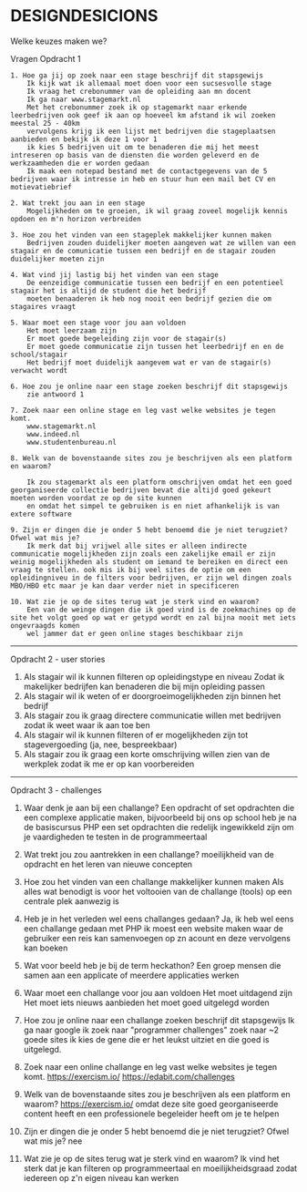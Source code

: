 # DESIGNDESICIONS

Welke keuzes maken we?

Vragen Opdracht 1

    1. Hoe ga jij op zoek naar een stage beschrijf dit stapsgewijs
        Ik kijk wat ik allemaal moet doen voor een sucsesvolle stage
        Ik vraag het crebonummer van de opleiding aan mn docent
        Ik ga naar www.stagemarkt.nl
        Met het crebonummer zoek ik op stagemarkt naar erkende leerbedrijven ook geef ik aan op hoeveel km afstand ik wil zoeken meestal 25 - 40km
        vervolgens krijg ik een lijst met bedrijven die stageplaatsen aanbieden en bekijk ik deze 1 voor 1
        ik kies 5 bedrijven uit om te benaderen die mij het meest intreseren op basis van de diensten die worden geleverd en de werkzaamheden die er worden gedaan
        Ik maak een notepad bestand met de contactgegevens van de 5 bedrijven waar ik intresse in heb en stuur hun een mail bet CV en motievatiebrief 

    2. Wat trekt jou aan in een stage
        Mogelijkheden om te groeien, ik wil graag zoveel mogelijk kennis opdoen en m'n horizon verbreiden

    3. Hoe zou het vinden van een stageplek makkelijker kunnen maken
        Bedrijven zouden duidelijker moeten aangeven wat ze willen van een stagair en de comunicatie tussen een bedrijf en de stagair zouden duidelijker moeten zijn

    4. Wat vind jij lastig bij het vinden van een stage
        De eenzeidige communicatie tussen een bedrijf en een potentieel stagair het is altijd de student die het bedrijf
        moeten benaaderen ik heb nog nooit een bedrijf gezien die om stagaires vraagt

    5. Waar moet een stage voor jou aan voldoen
        Het moet leerzaam zijn
        Er moet goede begeleiding zijn voor de stagair(s)
        Er moet goede communicatie zijn tussen het leerbedrijf en en de school/stagair
        Het bedrijf moet duidelijk aangevem wat er van de stagair(s) verwacht wordt

    6. Hoe zou je online naar een stage zoeken beschrijf dit stapsgewijs
        zie antwoord 1

    7. Zoek naar een online stage en leg vast welke websites je tegen komt.
        www.stagemarkt.nl
        www.indeed.nl
        www.studentenbureau.nl

    8. Welk van de bovenstaande sites zou je beschrijven als een platform en waarom?

        Ik zou stagemarkt als een platform omschrijven omdat het een goed georganiseerde collectie bedrijven bevat die altijd goed gekeurt moeten worden voordat ze op de site kunnen
        en omdat het simpel te gebruiken is en niet afhankelijk is van extere software

    9. Zijn er dingen die je onder 5 hebt benoemd die je niet terugziet? Ofwel wat mis je?
        Ik merk dat bij vrijwel alle sites er alleen indirecte communicatie mogelijkheden zijn zoals een zakelijke email er zijn weinig mogelijkheden als student om iemand te bereiken en direct een vraag te stellen. ook mis ik bij veel sites de optie om een opleidingniveu in de filters voor bedrijven, er zijn wel dingen zoals MBO/HBO etc maar je kan daar verder niet in specificeren

    10. Wat zie je op de sites terug wat je sterk vind en waarom?
        Een van de weinge dingen die ik goed vind is de zoekmachines op de site het volgt goed op wat er getypd wordt en zal bijna nooit met iets ongevraagds komen
        wel jammer dat er geen online stages beschikbaar zijn

----------------------------------------------------------------------------------------
Opdracht 2 - user stories
1. Als stagair wil ik kunnen filteren op opleidingstype en niveau Zodat ik makelijker bedrijfen kan benaderen die bij mijn opleiding passen
2. Als stagair wil ik weten of er doorgroeimogelijkheden zijn binnen het bedrijf
3. Als stagair zou ik graag directere communicatie willen met bedrijven zodat ik weet waar ik aan toe ben
4. Als stagair wil ik kunnen filteren of er mogelijkheden zijn tot stagevergoeding (ja, nee, bespreekbaar)
5. Als stagair zou ik graag een korte omschrijving willen zien van de werkplek zodat ik me er op kan voorbereiden

----------------------------------------------------------------------------------------
Opdracht 3 - challenges


 1.   Waar denk je aan bij een challange?
        Een opdracht of set opdrachten die een complexe applicatie maken, bijvoorbeeld bij ons op school heb je na de basiscursus PHP een set opdrachten die redelijk ingewikkeld zijn om je vaardigheden te testen in de programmeertaal

 2.   Wat trekt jou zou aantrekken in een challange?
        moeilijkheid van de opdracht en het leren van nieuwe concepten

 3.   Hoe zou het vinden van een challange makkelijker kunnen maken
        Als alles wat benodigt is voor het voltooien van de challange (tools) op een centrale plek aanwezig is

 4.   Heb je in het verleden wel eens challanges gedaan?
        Ja, ik heb wel eens een challange gedaan met PHP ik moest een website maken waar de gebruiker een reis kan samenvoegen op zn acount en deze vervolgens kan boeken
 5.   Wat voor beeld heb je bij de term heckathon?
        Een groep mensen die samen aan een applicate of meerdere applicaties werken
 6.   Waar moet een challange voor jou aan voldoen
        Het moet uitdagend zijn
        Het moet iets nieuws aanbieden
        het moet goed uitgelegd worden
 7.   Hoe zou je online naar een challange zoeken beschrijf dit stapsgewijs
        Ik ga naar google
        ik zoek naar "programmer challenges"
        zoek naar ~2 goede sites
        ik kies de gene die er het leukst uitziet en die goed is uitgelegd.
 8.   Zoek naar een online challange en leg vast welke websites je tegen komt.
        https://exercism.io/
        https://edabit.com/challenges
 9.   Welk van de bovenstaande sites zou je beschrijven als een platform en waarom?
         https://exercism.io/ omdat deze site goed georganiseerde content heeft en een professionele begeleider heeft om je te helpen
 10.  Zijn er dingen die je onder 5 hebt benoemd die je niet terugziet? Ofwel wat mis je?
        nee
 11.   Wat zie je op de sites terug wat je sterk vind en waarom?
        Ik vind het sterk dat je kan filteren op programmeertaal en moeilijkheidsgraad zodat iedereen op z'n eigen niveau kan werken

        